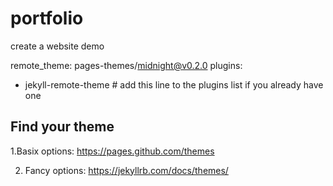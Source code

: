 # portfolio
create a website demo



remote_theme: pages-themes/midnight@v0.2.0
plugins:
- jekyll-remote-theme # add this line to the plugins list if you already have one

## Find your theme

1.Basix options:
https://pages.github.com/themes


2. Fancy options:
https://jekyllrb.com/docs/themes/
